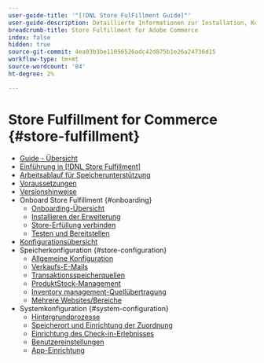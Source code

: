 ```yaml
---
user-guide-title: '"[!DNL Store FulFillment Guide]"'
user-guide-description: Detaillierte Informationen zur Installation, Konfiguration und Verwendung von Store Fulfillment für Adobe Commerce Stores
breadcrumb-title: Store Fulfillment for Adobe Commerce
index: false
hidden: true
source-git-commit: 4ea03b3be11056526adc42d875b1e26a24736d15
workflow-type: tm+mt
source-wordcount: '84'
ht-degree: 2%

---
```



# Store Fulfillment for Commerce {#store-fulfillment}

- [Guide - Übersicht](guide-overview.md)
- [Einführung in [!DNL Store Fulfillment]](introduction.md)
- [Arbeitsablauf für Speicherunterstützung](store-assist-modules.md)
- [Voraussetzungen](solution-requirements.md)
- [Versionshinweise](release-notes.md)
- Onboard Store Fulfillment {#onboarding}
   - [Onboarding-Übersicht](onboard.md)
   - [Installieren der Erweiterung](install.md)
   - [Store-Erfüllung verbinden](connect-set-up-service.md)
   - [Testen und Bereitstellen](test-and-deploy.md)
- [Konfigurationsübersicht](service-config-settings-overview.md)
- Speicherkonfiguration {#store-configuration}
   - [Allgemeine Konfiguration](enable-general.md)
   - [Verkaufs-E-Mails](sales-emails.md)
   - [Transaktionsspeicherquellen](merchant-store-configuration.md)
   - [ProduktStock-Management](product-stock.md)
   - [Inventory management-Quellübertragung](inventory-stock-transfer.md)
   - [Mehrere Websites/Bereiche](multi-site-and-scope-config.md)
- Systemkonfiguration {#system-configuration}
   - [Hintergrundprozesse](background-processes.md)
   - [Speicherort und Einrichtung der Zuordnung](store-location-map-provider-setup.md)
   - [Einrichtung des Check-in-Erlebnisses](check-in-experience-setup.md)
   - [Benutzereinstellungen](user-setup.md)
   - [App-Einrichtung](app-setup.md)


